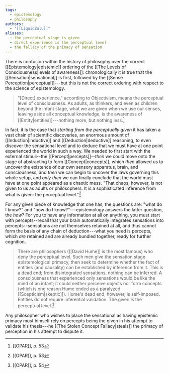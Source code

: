 ```yaml
---
tags:
  - epistemology
  - philosophy
authors:
  - "[[LiquidZulu]]"
aliases:
  - the perceptual stage is given
  - direct experience is the perceptual level
  - the fallacy of the primacy of sensation
---
```

There is confusion within the history of philosophy over the correct [[Epistemology|epistemic]] ordering of the [[The Levels of Consciousness|levels of awareness]]: chronologically it is true that the [[Sensation|sensational]] is first, followed by the [[Sense Perception|perceptual]]---but this is not the correct ordering with respect to the science of epistemology.

> "\[Direct] experience," according to Objectivism, means the perceptual level of consciousness. As adults, as thinkers, and even as children beyond the infant stage, what we are given when we use our senses, leaving aside all conceptual knowledge, is the awareness of [[Entity|entities]]---nothing more, but nothing less.[^1]

In fact, it is the case that *starting from the perceptually given* it has taken a vast chain of scientific discoveries, an enormous amount of [[Induction|inductive]] and [[Deduction|deductive]] reasoning, to even discover the sensational level and to deduce that we must have at one point experienced the world in such a way. We needed to first start with the external stimuli--the [[Percept|percepts]]--*then* we could move onto the stage of abstracting to form [[Concept|concepts]], which *then* allowed us to uncover the existence of our own sensory apparatus, brain, and consciousness, and *then* we can begin to uncover the laws governing this whole setup, and *only then* we can finally conclude that the world must have at one point appeared as a chaotic mess. "That chaos, however, is not given to us as adults or philosophers. It is a sophisticated inference from what is given: the perceptual level."[^2]

For any given piece of knowledge that one has, the questions are: "what do I know?" and "how do I know?"---epistemology answers the latter question, the *how*? For you to have any information at all on anything, you must start with percepts--recall that your brain automatically integrates sensations into percepts--sensations are not themselves retained at all, and thus cannot form the basis of any chain of deduction---what you need is percepts, which *are* retained and are already bundled together, ready for further cognition.

>There are philosophers ([[David Hume]] is the most famous) who deny the perceptual level. Such men give the sensation stage epistemological primacy, then seek to determine whether the fact of entities (and causality) can be established by inference from it. This is a dead end; from disintegrated sensations, nothing can be inferred. A consciousness that experienced only sensations would be like the mind of an infant; it could neither perceive objects nor form concepts (which is one reason Hume ended as a paralyzed [[Scepticism|skeptic]]). Hume's dead end, however, is self-imposed. Entities do not require inferential validation. The given *is* the perceptual level.[^3]

Any philosopher who wishes to place the sensational as having epistemic primacy must himself rely on percepts being the given in his attempt to validate his thesis---he [[The Stolen Concept Fallacy|steals]] the primacy of perception in his attempt to dispute it.

[^1]: [[OPAR]], p. 53
[^2]: [[OPAR]], p. 53
[^3]: [[OPAR]], p. 54